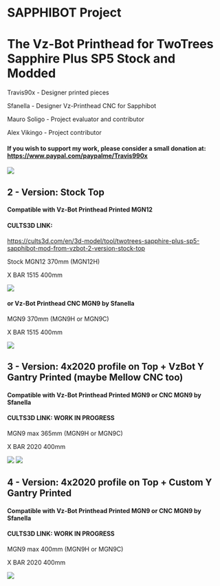 # SAPPHIBOT Project
# The Vz-Bot Printhead for TwoTrees Sapphire Plus SP5 Stock and Modded
Travis90x - Designer printed pieces

Sfanella - Designer Vz-Printhead CNC for Sapphibot

Mauro Soligo - Project evaluator and contributor

Alex Vikingo - Project contributor

#### If you wish to support my work, please consider a small donation at: https://www.paypal.com/paypalme/Travis990x


![](https://twotrees3d.com/wp-content/uploads/2023/01/Two-Trees-SP-5-3d-printer-reviews.jpg)

## 2 - Version: Stock Top
#### Compatible with Vz-Bot Printhead Printed MGN12
#### CULTS3D LINK:
https://cults3d.com/en/3d-model/tool/twotrees-sapphire-plus-sp5-sapphibot-mod-from-vzbot-2-version-stock-top

Stock MGN12 370mm (MGN12H)

X BAR 1515 400mm

![](https://onedrive.live.com/embed?resid=2A6BE858ABEEB97B%21615345&authkey=%21ACcWkevuUSs0L1U&width=1607&height=776)

#### or Vz-Bot Printhead CNC MGN9 by Sfanella
MGN9 370mm (MGN9H or MGN9C)

X BAR 1515 400mm

![](https://onedrive.live.com/embed?resid=2A6BE858ABEEB97B%21615333&authkey=%21AMQTol4phfF4L80&width=1517&height=787)


## 3 - Version:  4x2020 profile on Top +  VzBot Y Gantry Printed (maybe Mellow CNC too)

#### Compatible with Vz-Bot Printhead Printed MGN9 or CNC MGN9 by Sfanella
#### CULTS3D LINK: WORK IN PROGRESS

MGN9 max 365mm (MGN9H or MGN9C)

X BAR 2020 400mm 


![](https://onedrive.live.com/embed?resid=2A6BE858ABEEB97B%21615374&authkey=%21APqznIEqk_5P_HE&width=1216&height=756)
![](https://onedrive.live.com/embed?resid=2A6BE858ABEEB97B%21615380&authkey=%21AFLBbyhYReuWmpQ&width=1308&height=785)

## 4 - Version:  4x2020 profile on Top + Custom Y Gantry Printed

#### Compatible with Vz-Bot Printhead Printed MGN9 or CNC MGN9 by Sfanella
#### CULTS3D LINK: WORK IN PROGRESS

MGN9 max 400mm (MGN9H or MGN9C)

X BAR 2020 400mm 

![](https://onedrive.live.com/embed?resid=2A6BE858ABEEB97B%21615413&authkey=%21AAOxeRMOdblrfmA&width=1012&height=738)







